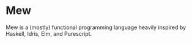 # Mew

Mew is a (mostly) functional programming language heavily inspired by Haskell, Idris, Elm, and Purescript.
